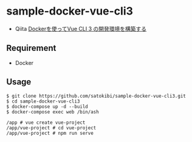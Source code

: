 # sample-docker-vue-cli3

- Qiita
[Dockerを使ってVue CLI 3 の開発環境を構築する](https://qiita.com/satokibi/items/189945f984e5e53117ea)

## Requirement
- Docker

## Usage

```shell
$ git clone https://github.com/satokibi/sample-docker-vue-cli3.git
$ cd sample-docker-vue-cli3
$ docker-compose up -d --build
$ docker-compose exec web /bin/ash
```

```terminal:コンテナ内
/app # vue create vue-project
/app/vue-project # cd vue-project
/app/vue-project # npm run serve
```
